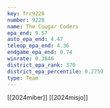 ```yaml
---
key: frc9228
number: 9228
name: The Cougar Coders
epa_end: 9.57
auto_epa_end: 4.47
teleop_epa_end: 4.36
endgame_epa_end: 0.74
winrate: 0.3846
district_epa_rank: 370
district_epa_percentile: 0.2759
type: Team
---
```

[[2024miber]]
[[2024misjo]]
